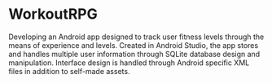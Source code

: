 # WorkoutRPG
Developing an Android app designed to track user fitness levels through the means of experience and levels.
Created in Android Studio, the app stores and handles multiple user information through SQLite database design and manipulation. Interface design is handled through Android specific XML files in addition to self-made assets.
